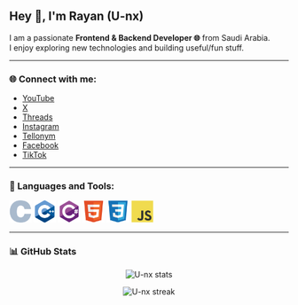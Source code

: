 ## Hey 👋, I'm Rayan (U-nx)  

I am a passionate **Frontend & Backend Developer 🌐** from Saudi Arabia.  
I enjoy exploring new technologies and building useful/fun stuff.  

---

### 🌐 Connect with me:  

- [YouTube](https://youtube.com/@2.5c)  
- [X](https://x.com/k_azr3)  
- [Threads](https://www.threads.com/@k.azr4)  
- [Instagram](https://www.instagram.com/k.azr4)  
- [Tellonym](https://tellonym.me/v50_)  
- [Facebook](https://www.facebook.com/k.azr4)  
- [TikTok](https://www.tiktok.com/@k.azr4)  


---

### 🔨 Languages and Tools:
<p align="left"> <a href="https://www.cprogramming.com/" target="_blank"><img src="https://raw.githubusercontent.com/devicons/devicon/master/icons/c/c-original.svg" alt="C" width="40" height="40"/></a> <a href="https://www.w3schools.com/cpp/" target="_blank"><img src="https://raw.githubusercontent.com/devicons/devicon/master/icons/cplusplus/cplusplus-original.svg" alt="C++" width="40" height="40"/></a> <a href="https://learn.microsoft.com/en-us/dotnet/csharp/" target="_blank"><img src="https://raw.githubusercontent.com/devicons/devicon/master/icons/csharp/csharp-original.svg" alt="C#" width="40" height="40"/></a> <a href="https://www.w3.org/html/" target="_blank"><img src="https://raw.githubusercontent.com/devicons/devicon/master/icons/html5/html5-original.svg" alt="HTML" width="40" height="40"/></a> <a href="https://www.w3schools.com/css/" target="_blank"><img src="https://raw.githubusercontent.com/devicons/devicon/master/icons/css3/css3-original.svg" alt="CSS" width="40" height="40"/></a> <a href="https://developer.mozilla.org/en-US/docs/Web/JavaScript" target="_blank"><img src="https://raw.githubusercontent.com/devicons/devicon/master/icons/javascript/javascript-original.svg" alt="JavaScript" width="40" height="40"/></a> </p>


---

### 📊 GitHub Stats
<p align="center">  
  <img src="https://github-readme-stats.vercel.app/api?username=U-nx&show_icons=true&theme=tokyonight" alt="U-nx stats" />  
</p>
<p align="center">  
  <img src="https://github-readme-streak-stats.herokuapp.com/?user=U-nx&theme=tokyonight" alt="U-nx streak" />  
</p>
